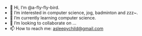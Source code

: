 - 👋 Hi, I’m @a-fly-fly-bird.
- 👀 I’m interested in computer science, jog, badminton and zzz~.
- 🌱 I’m currently learning computer science.
- 💞️ I’m looking to collaborate on ...
- 📫 How to reach me: asleepychild@gmail.com

<!---
a-fly-fly-bird/a-fly-fly-bird is a ✨ special ✨ repository because its `README.md` (this file) appears on your GitHub profile.
You can click the Preview link to take a look at your changes.
--->
